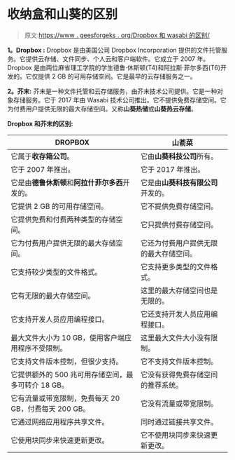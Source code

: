 # 收纳盒和山葵的区别

> 原文:[https://www . geesforgeks . org/Dropbox 和 wasabi 的区别/](https://www.geeksforgeeks.org/difference-between-dropbox-and-wasabi/)

**1。Dropbox :**
Dropbox 是由美国公司 Dropbox Incorporation 提供的文件托管服务。它提供云存储、文件同步、个人云和客户端软件。它成立于 2007 年。Dropbox 是由两位麻省理工学院的学生德鲁·休斯顿(T4)和阿拉斯·菲尔多西(T6)开发的。它仅提供 2 GB 的可用存储空间。它是最早的云存储服务之一。

**2。芥末:**
芥末是一种文件托管和云存储服务，由芥末技术公司提供。它是一种对象存储服务。它于 2017 年由 Wasabi 技术公司推出。它不提供免费存储空间。它为付费用户提供无限的最大存储空间。又称**山葵热储**或**山葵热云存储**。

**Dropbox 和芥末的区别:**

<center>

| DROPBOX | 山萮菜 |
| --- | --- |
| 它属于**收存箱公司**。 | 它由**山葵科技公司**所有。 |
| 它于 2007 年推出。 | 它于 2017 年推出。 |
| 它是由**德鲁休斯顿**和**阿拉什菲尔多西**开发的。 | 它是由**山葵科技有限公司**开发的。 |
| 它提供 2 GB 的可用存储空间。 | 它不提供免费存储空间。 |
| 它提供免费和付费两种类型的存储空间。 | 它只提供付费存储空间。 |
| 它为付费用户提供无限的最大存储空间。 | 它还为付费用户提供无限的最大存储空间。 |
| 它支持较少类型的文件格式。 | 它支持更多类型的文件格式。 |
| 它有无限的最大存储空间。 | 这里的最大存储空间也是无限的。 |
| 它支持开发人员应用编程接口。 | 它还支持开发人员应用编程接口。 |
| 最大文件大小为 10 GB，使用客户端应用程序不受限制。 | 这里最大文件大小没有限制。 |
| 它支持文件版本控制，但很少支持。 | 它不支持文件版本控制。 |
| 它提供额外的 500 兆可用存储空间，最多可转介 18 GB。 | 它没有获得免费存储空间的推荐系统。 |
| 它有流量或带宽限制，免费每天 20 GB，付费每天 200 GB。 | 它没有流量或带宽限制。 |
| 它通过网络应用程序共享文件。 | 同时通过链接共享文件。 |
| 它使用块同步来快速更新更改。 | 它不使用块同步来快速更新更改。 |

</center>